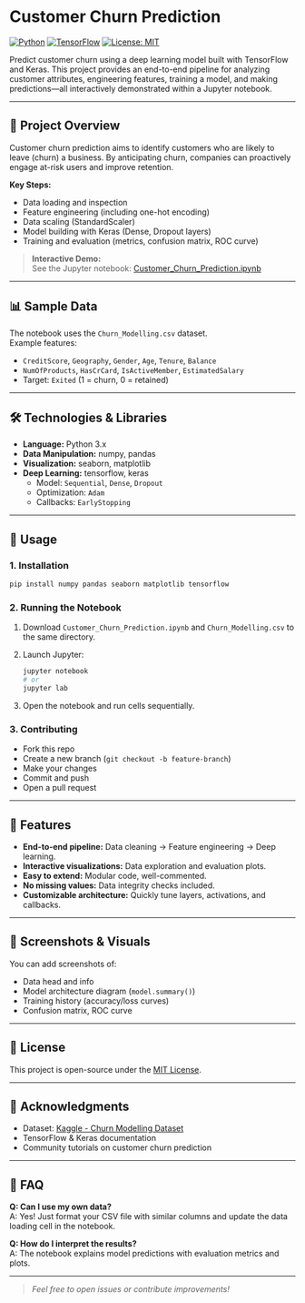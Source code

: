 # Customer Churn Prediction

[![Python](https://img.shields.io/badge/Python-3.8%2B-blue?logo=python)](https://www.python.org/)
[![TensorFlow](https://img.shields.io/badge/TensorFlow-2.x-orange?logo=tensorflow)](https://www.tensorflow.org/)
[![License: MIT](https://img.shields.io/badge/License-MIT-yellow.svg)](LICENSE)

Predict customer churn using a deep learning model built with TensorFlow and Keras. This project provides an end-to-end pipeline for analyzing customer attributes, engineering features, training a model, and making predictions—all interactively demonstrated within a Jupyter notebook.

---

## 🚀 Project Overview

Customer churn prediction aims to identify customers who are likely to leave (churn) a business. By anticipating churn, companies can proactively engage at-risk users and improve retention.

**Key Steps:**
- Data loading and inspection
- Feature engineering (including one-hot encoding)
- Data scaling (StandardScaler)
- Model building with Keras (Dense, Dropout layers)
- Training and evaluation (metrics, confusion matrix, ROC curve)

> **Interactive Demo:**  
> See the Jupyter notebook: [Customer_Churn_Prediction.ipynb](Customer_Churn_Prediction.ipynb)

---

## 📊 Sample Data

The notebook uses the `Churn_Modelling.csv` dataset.  
Example features:
- `CreditScore`, `Geography`, `Gender`, `Age`, `Tenure`, `Balance`
- `NumOfProducts`, `HasCrCard`, `IsActiveMember`, `EstimatedSalary`
- Target: `Exited` (1 = churn, 0 = retained)

---

## 🛠️ Technologies & Libraries

- **Language:** Python 3.x
- **Data Manipulation:** numpy, pandas
- **Visualization:** seaborn, matplotlib
- **Deep Learning:** tensorflow, keras
    - Model: `Sequential`, `Dense`, `Dropout`
    - Optimization: `Adam`
    - Callbacks: `EarlyStopping`

---

## 📓 Usage

### 1. Installation

```bash
pip install numpy pandas seaborn matplotlib tensorflow
```

### 2. Running the Notebook

1. Download `Customer_Churn_Prediction.ipynb` and `Churn_Modelling.csv` to the same directory.
2. Launch Jupyter:

   ```bash
   jupyter notebook
   # or
   jupyter lab
   ```

3. Open the notebook and run cells sequentially.

### 3. Contributing

- Fork this repo
- Create a new branch (`git checkout -b feature-branch`)
- Make your changes
- Commit and push
- Open a pull request

---

## 🌟 Features

- **End-to-end pipeline:** Data cleaning → Feature engineering → Deep learning.
- **Interactive visualizations:** Data exploration and evaluation plots.
- **Easy to extend:** Modular code, well-commented.
- **No missing values:** Data integrity checks included.
- **Customizable architecture:** Quickly tune layers, activations, and callbacks.

---

## 📸 Screenshots & Visuals

You can add screenshots of:
- Data head and info
- Model architecture diagram (`model.summary()`)
- Training history (accuracy/loss curves)
- Confusion matrix, ROC curve

---

## 📄 License

This project is open-source under the [MIT License](LICENSE).

---

## 🙏 Acknowledgments

- Dataset: [Kaggle - Churn Modelling Dataset](https://www.kaggle.com/datasets/adammaus/predicting-churn-for-bank-customers)
- TensorFlow & Keras documentation
- Community tutorials on customer churn prediction

---

## 🤔 FAQ

**Q: Can I use my own data?**  
A: Yes! Just format your CSV file with similar columns and update the data loading cell in the notebook.

**Q: How do I interpret the results?**  
A: The notebook explains model predictions with evaluation metrics and plots.

---

> _Feel free to open issues or contribute improvements!_
